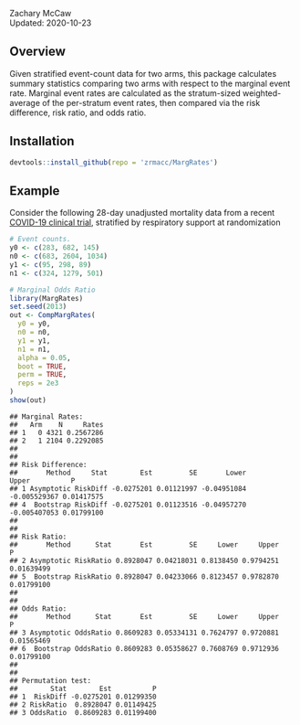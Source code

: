 Zachary McCaw <br>
Updated: 2020-10-23

## Overview

Given stratified event-count data for two arms, this package calculates summary statistics comparing two arms with respect to the marginal event rate. Marginal event rates are calculated as the stratum-sized weighted-average of the per-stratum event rates, then compared via the risk difference, risk ratio, and odds ratio.

## Installation


```r
devtools::install_github(repo = 'zrmacc/MargRates')
```

## Example

Consider the following 28-day unadjusted mortality data from a recent [COVID-19 clinical trial](https://www.nejm.org/doi/full/10.1056/NEJMoa2021436), stratified by respiratory support at randomization


```r
# Event counts.
y0 <- c(283, 682, 145)
n0 <- c(683, 2604, 1034)
y1 <- c(95, 298, 89)
n1 <- c(324, 1279, 501)

# Marginal Odds Ratio
library(MargRates)
set.seed(2013)
out <- CompMargRates(
  y0 = y0,
  n0 = n0,
  y1 = y1,
  n1 = n1,
  alpha = 0.05,
  boot = TRUE,
  perm = TRUE,
  reps = 2e3
)
show(out)
```

```
## Marginal Rates:
##   Arm    N     Rates
## 1   0 4321 0.2567286
## 2   1 2104 0.2292085
## 
## 
## Risk Difference:
##       Method     Stat        Est         SE       Lower        Upper          P
## 1 Asymptotic RiskDiff -0.0275201 0.01121997 -0.04951084 -0.005529367 0.01417575
## 4  Bootstrap RiskDiff -0.0275201 0.01123516 -0.04957270 -0.005407053 0.01799100
## 
## 
## Risk Ratio:
##       Method      Stat       Est         SE     Lower     Upper          P
## 2 Asymptotic RiskRatio 0.8928047 0.04218031 0.8138450 0.9794251 0.01639499
## 5  Bootstrap RiskRatio 0.8928047 0.04233066 0.8123457 0.9782870 0.01799100
## 
## 
## Odds Ratio:
##       Method      Stat       Est         SE     Lower     Upper          P
## 3 Asymptotic OddsRatio 0.8609283 0.05334131 0.7624797 0.9720881 0.01565469
## 6  Bootstrap OddsRatio 0.8609283 0.05358627 0.7608769 0.9712936 0.01799100
## 
## 
## Permutation test:
##        Stat        Est          P
## 1  RiskDiff -0.0275201 0.01299350
## 2 RiskRatio  0.8928047 0.01149425
## 3 OddsRatio  0.8609283 0.01199400
```
